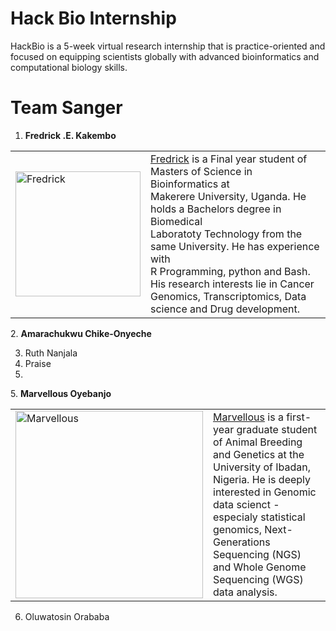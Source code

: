 # **Hack Bio Internship**
HackBio is a 5-week virtual research internship that is practice-oriented and focused on equipping scientists globally with advanced bioinformatics and computational biology skills.
# **Team Sanger**

[comment]: <> (Fredrick's Profile)
1. **Fredrick .E. Kakembo**  
<table>
  <tr>
    <td><img src="https://avatars.githubusercontent.com/u/42891354?v=4" alt="Fredrick" width="200" height="200" /></td>
    <td><a href="https://www.linkedin.com/in/fredrick-e-kakembo-53b36b120">Fredrick</a> is a Final year student of Masters of Science in Bioinformatics at<br \>Makerere University, Uganda. He holds a Bachelors degree in Biomedical<br \>Laboratoty Technology from the same University. He has experience with <br \>R Programming, python and Bash. His research interests lie in Cancer<br \>Genomics, Transcriptomics, Data science and Drug development.<br /\></td>
  </tr>
</table>

[comment]: <> (Amarachukwu's profile)
2. **Amarachukwu Chike-Onyeche**

3. Ruth Nanjala
4. Praise
5. 
[comment]: <> (Fredrick's Profile)
5. **Marvellous Oyebanjo**
<table>
  <td><img src="https://avatars.githubusercontent.com/u/88282876?s=60&v=4" alt="Marvellous" width="300" height="300" /></td>
  <td><a href="www.linkedin.com/in/marvellous-oyebanjo">Marvellous</a> is a first-year graduate student of Animal Breeding and Genetics at the University of Ibadan, Nigeria. He is deeply interested in Genomic data scienct - especialy statistical genomics, Next-Generations Sequencing (NGS) and Whole Genome Sequencing (WGS) data analysis.<br /\></td>
  </tr>
 </table>


6. Oluwatosin Orababa 
